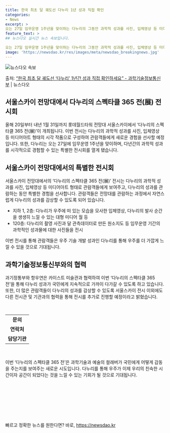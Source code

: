 ```yaml
---
title: 한국 최초 달 궤도선 다누리 1년 성과 직접 확인
categories:
- News
excerpt: >
오는 27일 임무운영 1주년을 맞이하는 다누리의 그동안 과학적 성과를 사진, 입체영상 등 미디어아트 형태의 …
feature_text: >
## 뉴스다오 실시간 뉴스 속보입니다.

오는 27일 임무운영 1주년을 맞이하는 다누리의 그동안 과학적 성과를 사진, 입체영상 등 미디어아트 형태의 …
image: 'https://newsdao.kr/res/images/meta/newsdao_breakingnews.jpg'
---
```


![뉴스다오 속보](https://newsdao.kr/res/images/meta/newsdao_breakingnews.jpg)

<p>출처: <a href="https://newsdao.kr/2804" rel="dofollow">“한국 최초 달 궤도선 ‘다누리’ 1년간 성과 직접 확인하세요” - 과학기술정보통신부</a> | 뉴스다오</p>

<h2 data-ke-size="size26">서울스카이 전망대에서 다누리의 스펙타클 365 전(展) 전시회</h2>
<p data-ke-size="size16">올해 20일부터 내년 1월 31일까지 롯데월드타워 전망대 서울스카이에서 ‘다누리의 스펙타클 365 전(展)’이 개최됩니다. 이번 전시는 다누리의 과학적 성과를 사진, 입체영상 등 미디어아트 형태의 시각 작품으로 구성하여 관람객들에게 새로운 경험을 선사할 예정입니다. 또한, 다누리는 오는 27일에 임무운영 1주년을 맞이하며, 다년간의 과학적 성과를 시각적으로 경험할 수 있는 특별한 전시회를 열게 됐습니다.</p>

<h2 data-ke-size="size24">서울스카이 전망대에서의 특별한 전시회</h2>
<p data-ke-size="size16">서울스카이 전망대에서의 ‘다누리의 스펙타클 365 전(展)’ 전시는 다누리의 과학적 성과를 사진, 입체영상 등 미디어아트 형태로 관람객들에게 보여주고, 다누리의 성과를 관람하는 동안 특별한 경험을 선사합니다. 관람객들은 전망대를 관람하는 과정에서 자연스럽게 다누리의 성과를 감상할 수 있도록 되어 있습니다.</p>
<ul>
  <li>지하 1, 2층: 다누리가 우주에 떠 있는 모습을 모사한 입체영상, 다누리의 발사 순간을 생생히 느낄 수 있는 대형 미디어 월 등</li>
  <li>120층: 다누리의 촬영 사진과 달 관측데이터로 만든 원소지도 등 임무운영 기간의 과학적인 성과물에 대한 사진들을 전시</li>
</ul>
<p data-ke-size="size16">이번 전시를 통해 관람객들은 우주 기술 개발 성과인 다누리를 통해 우주를 더 가깝게 느낄 수 있을 것으로 기대됩니다.</p>

<h2 data-ke-size="size24">과학기술정보통신부와의 협력</h2>
<p data-ke-size="size16">과기정통부와 항우연은 카이스트 미술관과 협력하여 이번 ‘다누리의 스펙타클 365 전’을 통해 다누리 성과가 국민에게 지속적으로 가까이 다가갈 수 있도록 하고 있습니다. 또한, 더 많은 관람객들이 다누리의 성과를 감상할 수 있도록 서울스카이 전시 이외에도 다른 전시관 및 기관과의 협력을 통해 전시를 추가로 진행할 예정이라고 밝혔습니다.</p>
<p data-ke-size="size16">&nbsp;</p>

<table>
  <tbody>
    <tr>
      <td style="text-align: center; height: 17px;"><b>문의</b></td>
    </tr>
    <tr>
      <td style="text-align: center; height: 17px;"><b>연락처</b></td>
    </tr>
    <tr>
      <td style="text-align: center; height: 17px;"><b>담당기관</b></td>
    </tr>
  </tbody>
</table>
<p data-ke-size="size16">&nbsp;</p>
<p data-ke-size="size16">이번 ‘다누리의 스펙타클 365 전’은 과학기술과 예술의 컬래버가 국민에게 어떻게 감동을 주는지를 보여주는 새로운 시도입니다. 다누리를 통해 우주가 이제 우리의 친숙한 시간이자 공간이 되었다는 것을 느낄 수 있는 기회가 될 것으로 기대됩니다.</p>
<p data-ke-size="size16">&nbsp;</p>
<p data-ke-size="size16">&nbsp;</p>
<p data-ke-size="size16">&nbsp;</p>
<p data-ke-size="size16">&nbsp;</p> 

빠르고 정확한 뉴스를 원한다면? 바로, <a href="https://newsdao.kr" rel="dofollow">https://newsdao.kr</a>


    
